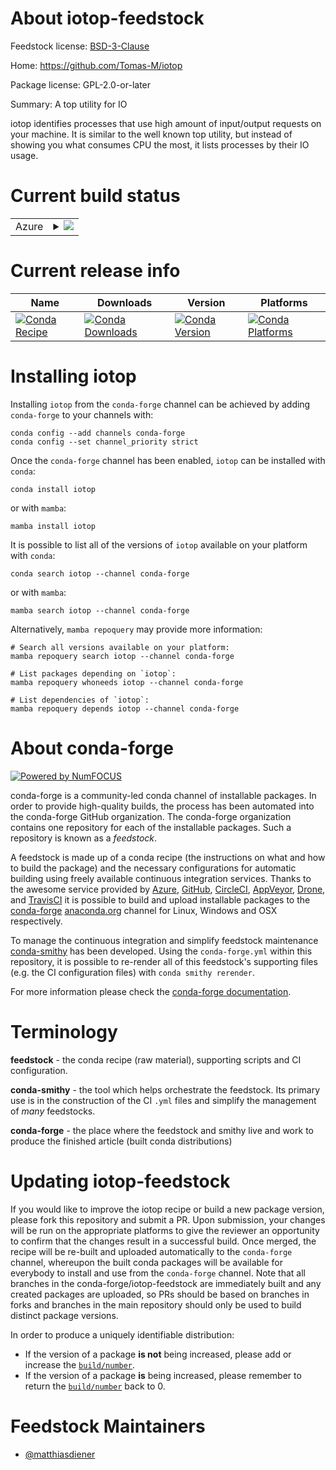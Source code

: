 About iotop-feedstock
=====================

Feedstock license: [BSD-3-Clause](https://github.com/conda-forge/iotop-feedstock/blob/main/LICENSE.txt)

Home: https://github.com/Tomas-M/iotop

Package license: GPL-2.0-or-later

Summary: A top utility for IO

iotop identifies processes that use high amount of input/output requests on your machine. It is similar to the well known top utility, but instead of showing you what consumes CPU the most, it lists processes by their IO usage.


Current build status
====================


<table>
    
  <tr>
    <td>Azure</td>
    <td>
      <details>
        <summary>
          <a href="https://dev.azure.com/conda-forge/feedstock-builds/_build/latest?definitionId=22615&branchName=main">
            <img src="https://dev.azure.com/conda-forge/feedstock-builds/_apis/build/status/iotop-feedstock?branchName=main">
          </a>
        </summary>
        <table>
          <thead><tr><th>Variant</th><th>Status</th></tr></thead>
          <tbody><tr>
              <td>linux_64</td>
              <td>
                <a href="https://dev.azure.com/conda-forge/feedstock-builds/_build/latest?definitionId=22615&branchName=main">
                  <img src="https://dev.azure.com/conda-forge/feedstock-builds/_apis/build/status/iotop-feedstock?branchName=main&jobName=linux&configuration=linux%20linux_64_" alt="variant">
                </a>
              </td>
            </tr><tr>
              <td>linux_aarch64</td>
              <td>
                <a href="https://dev.azure.com/conda-forge/feedstock-builds/_build/latest?definitionId=22615&branchName=main">
                  <img src="https://dev.azure.com/conda-forge/feedstock-builds/_apis/build/status/iotop-feedstock?branchName=main&jobName=linux&configuration=linux%20linux_aarch64_" alt="variant">
                </a>
              </td>
            </tr><tr>
              <td>linux_ppc64le</td>
              <td>
                <a href="https://dev.azure.com/conda-forge/feedstock-builds/_build/latest?definitionId=22615&branchName=main">
                  <img src="https://dev.azure.com/conda-forge/feedstock-builds/_apis/build/status/iotop-feedstock?branchName=main&jobName=linux&configuration=linux%20linux_ppc64le_" alt="variant">
                </a>
              </td>
            </tr>
          </tbody>
        </table>
      </details>
    </td>
  </tr>
</table>

Current release info
====================

| Name | Downloads | Version | Platforms |
| --- | --- | --- | --- |
| [![Conda Recipe](https://img.shields.io/badge/recipe-iotop-green.svg)](https://anaconda.org/conda-forge/iotop) | [![Conda Downloads](https://img.shields.io/conda/dn/conda-forge/iotop.svg)](https://anaconda.org/conda-forge/iotop) | [![Conda Version](https://img.shields.io/conda/vn/conda-forge/iotop.svg)](https://anaconda.org/conda-forge/iotop) | [![Conda Platforms](https://img.shields.io/conda/pn/conda-forge/iotop.svg)](https://anaconda.org/conda-forge/iotop) |

Installing iotop
================

Installing `iotop` from the `conda-forge` channel can be achieved by adding `conda-forge` to your channels with:

```
conda config --add channels conda-forge
conda config --set channel_priority strict
```

Once the `conda-forge` channel has been enabled, `iotop` can be installed with `conda`:

```
conda install iotop
```

or with `mamba`:

```
mamba install iotop
```

It is possible to list all of the versions of `iotop` available on your platform with `conda`:

```
conda search iotop --channel conda-forge
```

or with `mamba`:

```
mamba search iotop --channel conda-forge
```

Alternatively, `mamba repoquery` may provide more information:

```
# Search all versions available on your platform:
mamba repoquery search iotop --channel conda-forge

# List packages depending on `iotop`:
mamba repoquery whoneeds iotop --channel conda-forge

# List dependencies of `iotop`:
mamba repoquery depends iotop --channel conda-forge
```


About conda-forge
=================

[![Powered by
NumFOCUS](https://img.shields.io/badge/powered%20by-NumFOCUS-orange.svg?style=flat&colorA=E1523D&colorB=007D8A)](https://numfocus.org)

conda-forge is a community-led conda channel of installable packages.
In order to provide high-quality builds, the process has been automated into the
conda-forge GitHub organization. The conda-forge organization contains one repository
for each of the installable packages. Such a repository is known as a *feedstock*.

A feedstock is made up of a conda recipe (the instructions on what and how to build
the package) and the necessary configurations for automatic building using freely
available continuous integration services. Thanks to the awesome service provided by
[Azure](https://azure.microsoft.com/en-us/services/devops/), [GitHub](https://github.com/),
[CircleCI](https://circleci.com/), [AppVeyor](https://www.appveyor.com/),
[Drone](https://cloud.drone.io/welcome), and [TravisCI](https://travis-ci.com/)
it is possible to build and upload installable packages to the
[conda-forge](https://anaconda.org/conda-forge) [anaconda.org](https://anaconda.org/)
channel for Linux, Windows and OSX respectively.

To manage the continuous integration and simplify feedstock maintenance
[conda-smithy](https://github.com/conda-forge/conda-smithy) has been developed.
Using the ``conda-forge.yml`` within this repository, it is possible to re-render all of
this feedstock's supporting files (e.g. the CI configuration files) with ``conda smithy rerender``.

For more information please check the [conda-forge documentation](https://conda-forge.org/docs/).

Terminology
===========

**feedstock** - the conda recipe (raw material), supporting scripts and CI configuration.

**conda-smithy** - the tool which helps orchestrate the feedstock.
                   Its primary use is in the construction of the CI ``.yml`` files
                   and simplify the management of *many* feedstocks.

**conda-forge** - the place where the feedstock and smithy live and work to
                  produce the finished article (built conda distributions)


Updating iotop-feedstock
========================

If you would like to improve the iotop recipe or build a new
package version, please fork this repository and submit a PR. Upon submission,
your changes will be run on the appropriate platforms to give the reviewer an
opportunity to confirm that the changes result in a successful build. Once
merged, the recipe will be re-built and uploaded automatically to the
`conda-forge` channel, whereupon the built conda packages will be available for
everybody to install and use from the `conda-forge` channel.
Note that all branches in the conda-forge/iotop-feedstock are
immediately built and any created packages are uploaded, so PRs should be based
on branches in forks and branches in the main repository should only be used to
build distinct package versions.

In order to produce a uniquely identifiable distribution:
 * If the version of a package **is not** being increased, please add or increase
   the [``build/number``](https://docs.conda.io/projects/conda-build/en/latest/resources/define-metadata.html#build-number-and-string).
 * If the version of a package **is** being increased, please remember to return
   the [``build/number``](https://docs.conda.io/projects/conda-build/en/latest/resources/define-metadata.html#build-number-and-string)
   back to 0.

Feedstock Maintainers
=====================

* [@matthiasdiener](https://github.com/matthiasdiener/)

